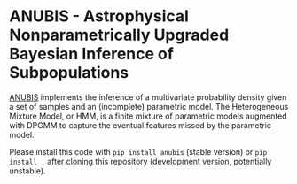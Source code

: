 # ANUBIS - Astrophysical Nonparametrically Upgraded Bayesian Inference of Subpopulations

[ANUBIS](https://github.com/sterinaldi/ANUBIS) implements the inference of a multivariate probability density given a set of samples and an (incomplete) parametric model.
The Heterogeneous Mixture Model, or HMM, is a finite mixture of parametric models augmented with DPGMM to capture the eventual features missed by the parametric model.

Please install this code with `pip install anubis` (stable version) or `pip install .` after cloning this repository (development version, potentially unstable).
